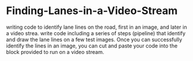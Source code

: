 # Finding-Lanes-in-a-Video-Stream
writing code to identify lane lines on the road, first in an image, and later in a video strea.  write code including a series of steps (pipeline) that identify and draw the lane lines on a few test images. Once you can successfully identify the lines in an image, you can cut and paste your code into the block provided to run on a video stream.
